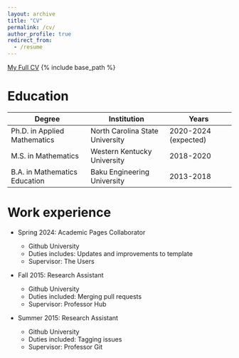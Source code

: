 ```yaml
---
layout: archive
title: "CV"
permalink: /cv/
author_profile: true
redirect_from:
  - /resume
---
```

[My Full CV](files/Kamala_CV.pdf)
{% include base_path %}

Education
======

| Degree | Institution | Years |
| ------ | ----------- | ----- |
| Ph.D. in Applied Mathematics | North Carolina State University | 2020-2024 (expected) |
| M.S. in Mathematics | Western Kentucky University | 2018-2020 |
| B.A. in Mathematics Education | Baku Engineering University | 2013-2018 |


Work experience
======
* Spring 2024: Academic Pages Collaborator
  * Github University
  * Duties includes: Updates and improvements to template
  * Supervisor: The Users

* Fall 2015: Research Assistant
  * Github University
  * Duties included: Merging pull requests
  * Supervisor: Professor Hub

* Summer 2015: Research Assistant
  * Github University
  * Duties included: Tagging issues
  * Supervisor: Professor Git
  
